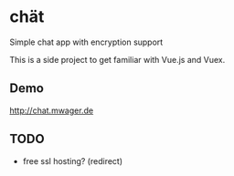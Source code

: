 # chät

Simple chat app with encryption support

This is a side project to get familiar with Vue.js and Vuex.

## Demo

http://chat.mwager.de

## TODO

* free ssl hosting? (redirect)
